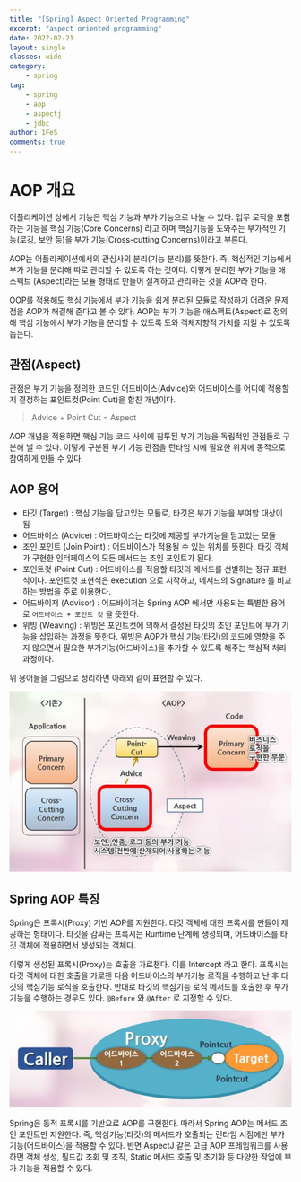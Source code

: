 ```yaml
---
title: "[Spring] Aspect Oriented Programming"
excerpt: "aspect oriented programming"
date: 2022-02-21
layout: single
classes: wide
category:
    - spring
tag:
    - spring
    - aop
    - aspectj
    - jdbc
author: 1FeS
comments: true
---
```


# AOP 개요

어플리케이션 상에서 기능은 핵심 기능과 부가 기능으로 나눌 수 있다. 업무 로직을 포함하는 기능을 핵심 기능(Core Concerns) 라고 하며 핵심기능을 도와주는 부가적인 기능(로깅, 보안 등)을 부가 기능(Cross-cutting Concerns)이라고 부른다.

AOP는 어플리케이션에서의 관심사의 분리(기능 분리)를 뜻한다. 즉, 핵심적인 기능에서 부가 기능을 분리해 따로 관리할 수 있도록 하는 것이다. 이렇게 분리한 부가 기능을 애스펙트 (Aspect)라는 모듈 형태로 만들어 설계하고 관리하는 것을 AOP라 한다.

OOP를 적용해도 핵심 기능에서 부가 기능을 쉽게 분리된 모듈로 작성하기 어려운 문제점을 AOP가 해결해 준다고 볼 수 있다. AOP는 부가 기능을 애스펙트(Aspect)로 정의해 핵심 기능에서 부가 기능을 분리할 수 있도록 도와 객체지향적 가치를 지킬 수 있도록 돕는다.

## 관점(Aspect)

관점은 부가 기능을 정의한 코드인 어드바이스(Advice)와 어드바이스를 어디에 적용할지 결정하는 포인트컷(Point Cut)을 합친 개념이다.

> Advice + Point Cut = Aspect

AOP 개념을 적용하면 핵심 기능 코드 사이에 침투된 부가 기능을 독립적인 관점들로 구분해 낼 수 있다. 이렇게 구분된 부가 기능 관점을 런타임 시에 필요한 위치에 동적으로 참여하게 만들 수 있다.

## AOP 용어

- 타깃 (Target) : 핵심 기능을 담고있는 모듈로, 타깃은 부가 기능을 부여할 대상이 됨
- 어드바이스 (Advice) : 어드바이스는 타깃에 제공할 부가기능을 담고있는 모듈
- 조인 포인트 (Join Point) : 어드바이스가 적용될 수 있는 위치를 뜻한다. 타깃 객체가 구현한 인터페이스의 모든 메서드는 조인 포인트가 된다.
- 포인트컷 (Point Cut) : 어드바이스를 적용할 타깃의 메서드를 선별하는 정규 표현식이다. 포인트컷 표현식은 execution 으로 시작하고, 메서드의 Signature 를 비교하는 방법을 주로 이용한다.
- 어드바이저 (Advisor) : 어드바이저는 Spring AOP 에서만 사용되는 특별한 용어로 `어드바이스 + 포인트 컷` 을 뜻한다.
- 위빙 (Weaving) : 위빙은 포인트컷에 의해서 결정된 타깃의 조인 포인트에 부가 기능을 삽입하는 과정을 뜻한다. 위빙은 AOP가 핵심 기능(타깃)의 코드에 영향을 주지 않으면서 필요한 부가기능(어드바이스)을 추가할 수 있도록 해주는 핵심적 처리 과정이다.

위 용어들을 그림으로 정리하면 아래와 같이 표현할 수 있다.

<img src="/_img/2022-02-21/aop_concept.png">

## Spring AOP 특징

Spring은 프록시(Proxy) 기반 AOP를 지원한다. 타깃 객체에 대한 프록시를 만들어 제공하는 형태이다. 타깃을 감싸는 프록시는 Runtime 단계에 생성되며, 어드바이스를 타깃 객체에 적용하면서 생성되는 객체다.

이렇게 생성된 프록시(Proxy)는 호출을 가로챈다. 이를 Intercept 라고 한다. 프록시는 타깃 객체에 대한 호출을 가로챈 다음 어드바이스의 부가기능 로직을 수행하고 난 후 타깃의 핵심기능 로직을 호출한다. 반대로 타깃의 핵심기능 로직 메서드를 호출한 후 부가기능을 수행하는 경우도 있다. `@Before` 와  `@After` 로 지정할 수 있다.

<img src="/_img/2022-02-21/aop_proxy.png">

Spring은 동적 프록시를 기반으로 AOP를 구현한다. 따라서 Spring AOP는 메서드 조인 포인트만 지원한다. 즉, 핵심기능(타깃)의 메서드가 호출되는 런타임 시점에만 부가기능(어드바이스)을 적용할 수 있다. 반면 AspectJ 같은 고급 AOP 프레임워크를 사용하면 객체 생성, 필드값 조회 및 조작, Static 메서드 호출 및 초기화 등 다양한 작업에 부가 기능을 적용할 수 있다.

